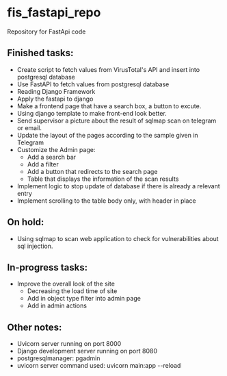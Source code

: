 # fis_fastapi_repo
Repository for FastApi code

## Finished tasks:
- Create script to fetch values from VirusTotal's API and insert into postgresql database
- Use FastAPI to fetch values from postgresql database
- Reading Django Framework
- Apply the fastapi to django
- Make a frontend page that have a search box, a button to excute.
- Using django template to make front-end look better.
- Send supervisor a picture about the result of sqlmap scan on telegram or email.
- Update the layout of the pages according to the sample given in Telegram
- Customize the Admin page:
  - Add a search bar
  - Add a filter
  - Add a button that redirects to the search page
  - Table that displays the information of the scan results
- Implement logic to stop update of database if there is already a relevant entry
- Implement scrolling to the table body only, with header in place

## On hold:
- Using sqlmap to scan web application to check for vulnerabilities about sql injection.

## In-progress tasks:
- Improve the overall look of the site
  - Decreasing the load time of site
  - Add in object type filter into admin page
  - Add in admin actions


## Other notes:
- Uvicorn server running on port 8000
- Django development server running on port 8080
- postgresqlmanager: pgadmin
- uvicorn server command used: uvicorn main:app --reload
